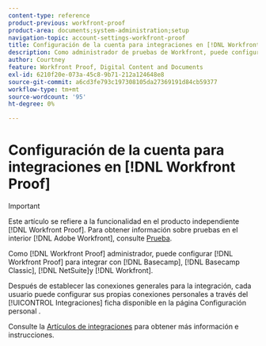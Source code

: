 ```yaml
---
content-type: reference
product-previous: workfront-proof
product-area: documents;system-administration;setup
navigation-topic: account-settings-workfront-proof
title: Configuración de la cuenta para integraciones en [!DNL Workfront Proof]
description: Como administrador de pruebas de Workfront, puede configurar Workfront Proof para que se integre con Basecamp, Basecamp Classic, [!DNL NetSuite]y Workfront.
author: Courtney
feature: Workfront Proof, Digital Content and Documents
exl-id: 6210f20e-073a-45c8-9b71-212a124648e8
source-git-commit: a6cd3fe793c197308105da27369191d84cb59377
workflow-type: tm+mt
source-wordcount: '95'
ht-degree: 0%

---
```


# Configuración de la cuenta para integraciones en [!DNL Workfront Proof]

>[!IMPORTANT]
>
>Este artículo se refiere a la funcionalidad en el producto independiente [!DNL Workfront Proof]. Para obtener información sobre pruebas en el interior [!DNL Adobe Workfront], consulte [Prueba](../../../review-and-approve-work/proofing/proofing.md).

Como [!DNL Workfront Proof] administrador, puede configurar [!DNL Workfront Proof] para integrar con [!DNL Basecamp], [!DNL Basecamp Classic], [!DNL NetSuite]y [!DNL Workfront].

Después de establecer las conexiones generales para la integración, cada usuario puede configurar sus propias conexiones personales a través del [!UICONTROL Integraciones] ficha disponible en la página Configuración personal .

Consulte la [Artículos de integraciones](https://support.workfront.com/hc/en-us/categories/115000588707-Integrations) para obtener más información e instrucciones.
